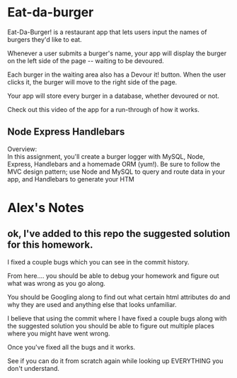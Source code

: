 # Eat-da-burger
Eat-Da-Burger! is a restaurant app that lets users input the names of burgers they'd like to eat.

Whenever a user submits a burger's name, your app will display the burger on the left side of the page -- waiting to be devoured.

Each burger in the waiting area also has a Devour it! button. When the user clicks it, the burger will move to the right side of the page.

Your app will store every burger in a database, whether devoured or not.

Check out this video of the app for a run-through of how it works.


<h2>Node Express Handlebars</h2>
Overview:
<br>
In this assignment, you'll create a burger logger with MySQL, Node, Express, Handlebars and a homemade ORM (yum!). Be sure to follow the MVC design pattern; use Node and MySQL to query and route data in your app, and Handlebars to generate your HTM


# Alex's Notes

## ok, I've added to this repo the suggested solution for this homework.

I fixed a couple bugs which you can see in the commit history.

From here.... you should be able to debug your homework and figure out what was wrong as you go along. 

You should be Googling along to find out what certain html attributes do and why they are used and anything else that looks unfamiliar. 

I believe that using the commit where I have fixed a couple bugs along with the suggested solution you should be able to figure out multiple places where you might have went wrong. 

Once you've fixed all the bugs and it works. 

See if you can do it from scratch again while looking up EVERYTHING you don't understand.

